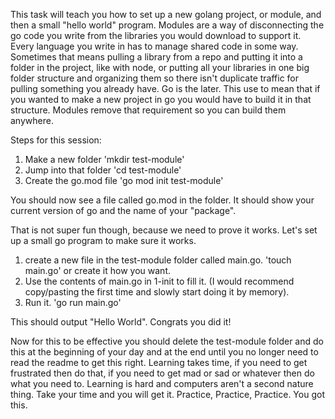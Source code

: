 This task will teach you how to set up a new golang project, or module, and then a small "hello world" program. Modules are a way of disconnecting the go code you write from the libraries you would download to support it. Every language you write in has to manage shared code in some way. Sometimes that means pulling a library from a repo and putting it into a folder in the project, like with node, or putting all your libraries in one big folder structure and organizing them so there isn't duplicate traffic for pulling something you already have. Go is the later. This use to mean that if you wanted to make a new project in go you would have to build it in that structure. Modules remove that requirement so you can build them anywhere.

Steps for this session:
1. Make a new folder 'mkdir test-module'
2. Jump into that folder 'cd test-module'
3. Create the go.mod file 'go mod init test-module'

You should now see a file called go.mod in the folder. It should show your current version of go and the name of your "package".

That is not super fun though, because we need to prove it works. Let's set up a small go program to make sure it works.
1. create a new file in the test-module folder called main.go. 'touch main.go' or create it how you want. 
2. Use the contents of main.go in 1-init to fill it. (I would recommend copy/pasting the first time and slowly start doing it by memory).
3. Run it. 'go run main.go'

This should output "Hello World". Congrats you did it!

Now for this to be effective you should delete the test-module folder and do this at the beginning of your day and at the end until you no longer need to read the readme to get this right. Learning takes time, if you need to get frustrated then do that, if you need to get mad or sad or whatever then do what you need to. Learning is hard and computers aren't a second nature thing. Take your time and you will get it. Practice, Practice, Practice. You got this.